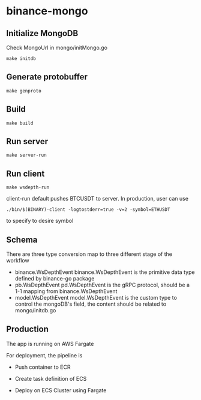 # binance-mongo

## Initialize MongoDB
Check MongoUrl in mongo/initMongo.go
```
make initdb
```

## Generate protobuffer
```
make genproto
```

## Build
```
make build
```

## Run server
```
make server-run
```

## Run client
```
make wsdepth-run
```
client-run default pushes BTCUSDT to server.  In production, user can use 
```
./bin/$(BINARY)-client -logtostderr=true -v=2 -symbol=ETHUSDT
```
to specify to desire symbol

## Schema
There are three type conversion map to three different stage of the workflow
- binance.WsDepthEvent
binance.WsDepthEvent is the primitive data type defined by binance-go package
- pb.WsDepthEvent
pd.WsDepthEvent is the gRPC protocol, should be a 1-1 mapping from binance.WsDepthEvent
- model.WsDepthEvent
model.WsDepthEvent is the custom type to control the mongoDB's field, the content should be related to mongo/initdb.go

## Production
The app is running on AWS Fargate

For deployment, the pipeline is

- Push container to ECR

- Create task definition of ECS

- Deploy on ECS Cluster using Fargate

